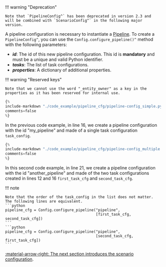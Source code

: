 !!! warning "Deprecation"

    Note that `PipelineConfig^` has been deprecated in version 2.3 and will be combined with `ScenarioConfig^` in the following major version.

A pipeline configuration is necessary to instantiate a [Pipeline](../concepts/pipeline.md). To create a
`PipelineConfig^`, you can use the `Config.configure_pipeline()^` method with the following parameters:

- _**id**_: The id of this new pipeline configuration. This id is **mandatory** and must be a unique and valid Python
  identifier.
- _**tasks**_: The list of task configurations.
- _**properties**_: A dictionary of additional properties.

!!! warning "Reserved keys"

    Note that we cannot use the word "_entity_owner" as a key in the properties as it has been reserved for internal use.

```python linenums="1"
{%
include-markdown "./code_example/pipeline_cfg/pipeline-config_simple.py"
comments=false
%}
```

In the previous code example, in line 16, we create a pipeline configuration with the id "my_pipeline" and made of a
single task configuration `task_config`.

```python linenums="1"
{%
include-markdown "./code_example/pipeline_cfg/pipeline-config_multiple.py"
comments=false
%}
```

In this second code example, in line 21, we create a pipeline configuration with the id "another_pipeline" and made
of the two task configurations created in lines 12 and 16 `first_task_cfg` and `second_task_cfg`.

!!! note

    Note that the order of the task_config in the list does not matter. The following lines are equivalent.
    ```python
    pipeline_cfg = Config.configure_pipeline("pipeline",
                                             [first_task_cfg, second_task_cfg])
    ```
    ```python
    pipeline_cfg = Config.configure_pipeline("pipeline",
                                             [second_task_cfg, first_task_cfg])
    ```

[:material-arrow-right: The next section introduces the scenario configuration](scenario-config.md).
